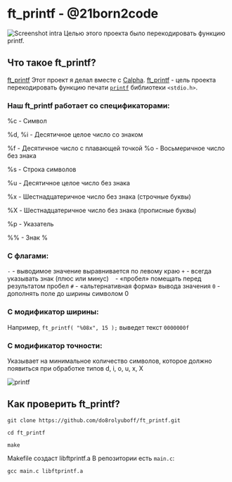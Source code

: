 # ft_printf - @21born2code
![Screenshot intra](https://github.com/do8rolyuboff/ft_printf/blob/master/others/screenshot.png)
Целью этого проекта было перекодировать функцию printf.
## Что такое ft_printf?
[ft_printf](https://github.com/do8rolyuboff/ft_printf/blob/master/others/ft_printf.pdf)
Этот проект я делал вместе с [Calpha](https://github.com/semenpindak).
[ft_printf](https://github.com/do8rolyuboff/ft_printf/blob/master/others/ft_printf.pdf) - цель проекта перекодировать функцию печати [`printf`](https://ru.wikipedia.org/wiki/Printf) библиотеки `<stdio.h>`.

### Наш ft_printf работает со спецификаторами:
%c - Символ

%d, %i - Десятичное целое число со знаком

%f - Десятичное число с плавающей точкой
%o - Восьмеричное число без знака

%s - Строка символов

%u - Десятичное целое число без знака

%x - Шестнадцатеричное число без знака (строчные буквы)

%X - Шестнадцатеричное число без знака (прописные буквы)

%р - Указатель

%% - Знак %

### С флагами:
`-`	-	выводимое значение выравнивается по левому краю
`+`	-	всегда указывать знак (плюс или минус)
` `	- «пробел» помещать перед результатом пробел
`#` - «альтернативная форма» вывода значения
`0`	- дополнять поле до ширины символом 0
### С модификатор ширины:
Например, `ft_printf( "%08x", 15 );` выведет текст `0000000f`
### С модификатор точности:
Указывает на минимальное количество символов, которое должно появиться при обработке типов d, i, o, u, x, X

![printf](https://github.com/do8rolyuboff/ft_printf/blob/master/others/printf.png)

## Как проверить ft_printf?
`git clone https://github.com/do8rolyuboff/ft_printf.git`

`cd ft_printf`

`make`

Makefile создаст libftprintf.a
В репозитории есть `main.c`:

`gcc main.c libftprintf.a` 

